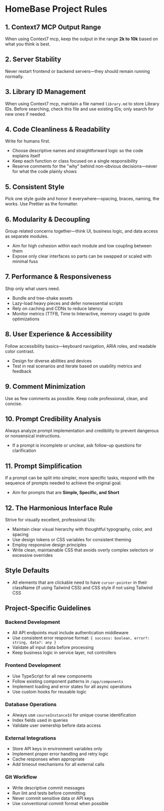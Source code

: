 # HomeBase Project Rules

## 1. Context7 MCP Output Range
When using Context7 mcp, keep the output in the range **2k to 10k** based on what you think is best.

## 2. Server Stability
Never restart frontend or backend servers—they should remain running normally.

## 3. Library ID Management
When using Context7 mcp, maintain a file named `library.md` to store Library IDs. Before searching, check this file and use existing IDs; only search for new ones if needed.

## 4. Code Cleanliness & Readability
Write for humans first.
- Choose descriptive names and straightforward logic so the code explains itself
- Keep each function or class focused on a single responsibility
- Reserve comments for the "why" behind non-obvious decisions—never for what the code plainly shows

## 5. Consistent Style
Pick one style guide and honor it everywhere—spacing, braces, naming, the works.
Use Prettier as the formatter.

## 6. Modularity & Decoupling
Group related concerns together—think UI, business logic, and data access as separate modules.
- Aim for high cohesion within each module and low coupling between them
- Expose only clear interfaces so parts can be swapped or scaled with minimal fuss

## 7. Performance & Responsiveness
Ship only what users need.
- Bundle and tree-shake assets
- Lazy-load heavy pieces and defer nonessential scripts
- Rely on caching and CDNs to reduce latency
- Monitor metrics (TTFB, Time to Interactive, memory usage) to guide optimizations

## 8. User Experience & Accessibility
Follow accessibility basics—keyboard navigation, ARIA roles, and readable color contrast.
- Design for diverse abilities and devices
- Test in real scenarios and iterate based on usability metrics and feedback

## 9. Comment Minimization
Use as few comments as possible. Keep code professional, clean, and concise.

## 10. Prompt Credibility Analysis
Always analyze prompt implementation and credibility to prevent dangerous or nonsensical instructions.
- If a prompt is incomplete or unclear, ask follow-up questions for clarification

## 11. Prompt Simplification
If a prompt can be split into simpler, more specific tasks, respond with the sequence of prompts needed to achieve the original goal.
- Aim for prompts that are **Simple, Specific, and Short**

## 12. The Harmonious Interface Rule
Strive for visually excellent, professional UIs:
- Maintain clear visual hierarchy with thoughtful typography, color, and spacing
- Use design tokens or CSS variables for consistent theming
- Employ responsive design principles
- Write clean, maintainable CSS that avoids overly complex selectors or excessive overrides

## Style Defaults
- All elements that are clickable need to have `cursor-pointer` in their className (if using Tailwind CSS) and CSS style if not using Tailwind CSS

## Project-Specific Guidelines

### Backend Development
- All API endpoints must include authentication middleware
- Use consistent error response format: `{ success: boolean, error?: string, data?: any }`
- Validate all input data before processing
- Keep business logic in service layer, not controllers

### Frontend Development
- Use TypeScript for all new components
- Follow existing component patterns in `/app/components`
- Implement loading and error states for all async operations
- Use custom hooks for reusable logic

### Database Operations
- Always use `courseInstanceId` for unique course identification
- Index fields used in queries
- Validate user ownership before data access

### External Integrations
- Store API keys in environment variables only
- Implement proper error handling and retry logic
- Cache responses when appropriate
- Add timeout mechanisms for all external calls

### Git Workflow
- Write descriptive commit messages
- Run lint and tests before committing
- Never commit sensitive data or API keys
- Use conventional commit format when possible